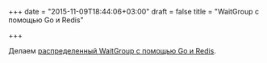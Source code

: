 +++
date = "2015-11-09T18:44:06+03:00"
draft = false
title = "WaitGroup с помощью Go и Redis"

+++

<p>Делаем <a href="https://joshrendek.com/2015/11/building-a-distributed-waitgroup-with-go-and-redis/">распределенный&nbsp;WaitGroup с помощью&nbsp;Go и Redis</a>.</p>

